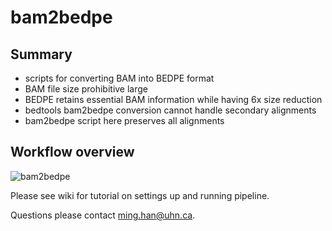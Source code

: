 # bam2bedpe

## Summary
- scripts for converting BAM into BEDPE format
- BAM file size prohibitive large
- BEDPE retains essential BAM information while having 6x size reduction
- bedtools bam2bedpe conversion cannot handle secondary alignments
- bam2bedpe script here preserves all alignments

## Workflow overview

![bam2bedpe](https://user-images.githubusercontent.com/98410560/170511327-ca6435bf-9d32-4676-890e-caf9f067f1ad.png)

Please see wiki for tutorial on settings up and running pipeline.

Questions please contact ming.han@uhn.ca.
